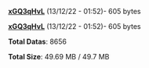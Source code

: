 [**xGQ3qHvL**](/data/xGQ3qHvL.txt) (13/12/22 - 01:52)- 605 bytes

[**xGQ3qHvL**](/data/xGQ3qHvL.txt) (13/12/22 - 01:52)- 605 bytes

**Total Datas**: 8656

**Total Size**: 49.69 MB / 49.7 MB